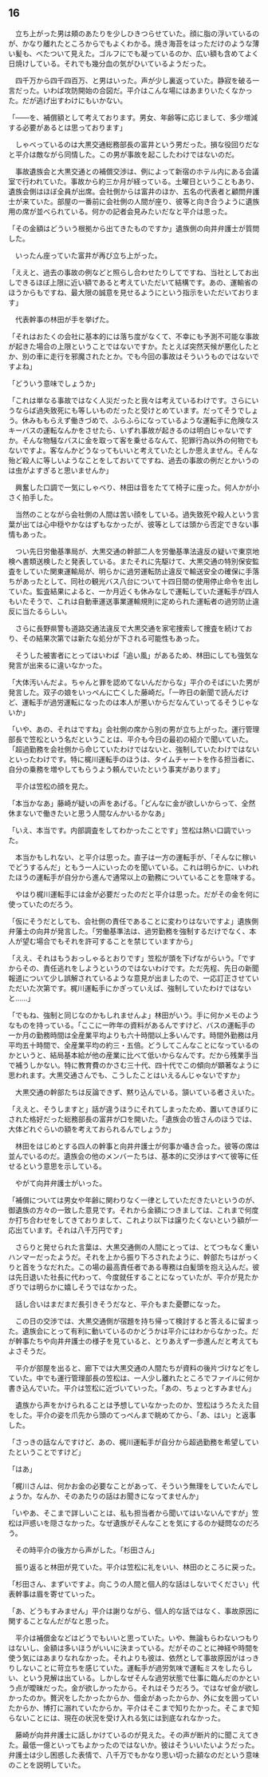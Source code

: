 ## 16


　立ち上がった男は頬のあたりを少しひきつらせていた。顔に脂の浮いているのが、かなり離れたところからでもよくわかる。焼き海苔をはっただけのような薄い髪も、べたついて見えた。ゴルフにでも凝っているのか、広い額も含めてよく日焼けしている。それでも幾分血の気がひいているようだった。

　四千万から四千四百万、と男はいった。声が少し裏返っていた。静寂を破る一言だった。いわば攻防開始の合図だ。平介はこんな場にはあまりいたくなかった。だが逃げ出すわけにもいかない。

「――を、補償額として考えております。男女、年齢等に応じまして、多少増減する必要があるとは思っております」

　しゃべっているのは大黒交通総務部長の富井という男だった。損な役回りだなと平介は敵ながら同情した。この男が事故を起こしたわけではないのだ。

　事故遺族会と大黒交通との補償交渉は、例によって新宿のホテル内にある会議室で行われていた。事故から約三か月が経っている。土曜日ということもあり、遺族会側はほぼ全員が出席。会社側からは富井のほか、五名の代表者と顧問弁護士が来ていた。部屋の一番前に会社側の人間が座り、彼等と向き合うように遺族用の席が並べられている。何かの記者会見みたいだなと平介は思った。

「その金額はどういう根拠から出てきたものですか」遺族側の向井弁護士が質問した。

　いったん座っていた富井が再び立ち上がった。

「ええと、過去の事故の例などと照らし合わせたりしてですね、当社としてお出しできるほぼ上限に近い額であると考えていただいて結構です。あの、運輸省のほうからもですね、最大限の誠意を見せるようにという指示をいただいております」

　代表幹事の林田が手を挙げた。

「それはおたくの会社に基本的には落ち度がなくて、不幸にも予測不可能な事故が起きた場合の上限ということではないですか。たとえば突然天候が悪化したとか、別の車に走行を邪魔されたとか。でも今回の事故はそういうものではないですよね」

「どういう意味でしょうか」

「これは単なる事故ではなく人災だったと我々は考えているわけです。さらにいうならば過失致死にも等しいものだったと受けとめています。だってそうでしょう。休みももらえず働きづめで、ふらふらになっているような運転手に危険なスキーバスの運転なんかをさせたら、いずれ事故が起きるのは明白じゃないですか。そんな物騒なバスに金を取って客を乗せるなんて、犯罪行為以外の何物でもないですよ。客なんかどうなってもいいと考えていたとしか思えません。そんな殆ど殺人に等しいようなことをしておいてですね、過去の事故の例だとかいうのは虫がよすぎると思いませんか」

　興奮した口調で一気にしゃべり、林田は音をたてて椅子に座った。何人かが小さく拍手した。

　当然のことながら会社側の人間は苦い顔をしている。過失致死や殺人という言葉が出ては心中穏やかなはずもなかったが、彼等としては頭から否定できない事情もあった。

　つい先日労働基準局が、大黒交通の幹部二人を労働基準法違反の疑いで東京地検へ書類送検したと発表している。またそれに先駆けて、大黒交通の特別保安監査をしていた関東運輸局が、明らかに過労運転防止違反で輸送安全の確保に手落ちがあったとして、同社の観光バス八台について十四日間の使用停止命令を出していた。監査結果によると、一か月近くも休みなしで運転していた運転手が四人もいたそうで、これは自動車運送事業運輸規則に定められた運転者の過労防止違反に当たるらしい。

　さらに長野県警も道路交通法違反で大黒交通を家宅捜索して捜査を続けており、その結果次第では新たな処分が下される可能性もあった。

　そうした被害者にとってはいわば「追い風」があるため、林田にしても強気な発言が出来るに違いなかった。

「大体汚いんだよ。ちゃんと罪を認めてないんだからな」平介のそばにいた男が発言した。双子の娘をいっぺんに亡くした藤崎だ。「一昨日の新聞で読んだけど、運転手が過労運転になったのは本人が悪いからだなんていってるそうじゃないか」

「いや、あの、それはですね」会社側の席から別の男が立ち上がった。運行管理部長で笠松という名だということは、平介も今日の最初の紹介で聞いていた。「超過勤務を会社側から命じていたわけではないと、強制していたわけではないといったわけです。特に梶川運転手のほうは、タイムチャートを作る担当者に、自分の乗務を増やしてもらうよう頼んでいたという事実があります」

　平介は笠松の顔を見た。

「本当かなあ」藤崎が疑いの声をあげる。「どんなに金が欲しいからって、全然休まないで働きたいと思う人間なんかいるかなあ」

「いえ、本当です。内部調査をしてわかったことです」笠松は熱い口調でいった。

　本当かもしれない、と平介は思った。直子は一方の運転手が、「そんなに稼いでどうするんだ」ともう一人にいったのを聞いている。これは明らかに、いわれたほうの運転手が自分から進んで通常以上の勤務についていることを意味する。

　やはり梶川運転手には金が必要だったのだと平介は思った。だがその金を何に使っていたのだろう。

「仮にそうだとしても、会社側の責任であることに変わりはないですよ」遺族側弁藩士の向井が発言した。「労働基準法は、過労勤務を強制するだけでなく、本人が望む場合でもそれを許可することを禁じていますから」

「ええ、それはもうおっしゃるとおりです」笠松が頭を下げながらいう。「ですからその、責任逃れをしようというのではないわけです。ただ先程、先日の新聞報道について少し誤解されているような意見が出ましたので、一応訂正させていただいた次第です。梶川運転手にかぎっていえば、強制していたわけではないと……」

「でもね、強制と同じなのかもしれませんよ」林田がいう。手に何かメモのようなものを持っている。「ここに一昨年の資料があるんですけど、バスの運転手の一か月の勤務時間は全産業平均よりも六十時間以上多いんです。時間外勤務は月平均五十時間で、全産業平均の約三・五倍。どうしてこんなことになっているのかというと、結局基本給が他の産業に比べて低いからなんです。だから残業手当で補うしかない。特に教育費のかさむ三十代、四十代でこの傾向が顕著なように思われます。大黒交通さんでも、こうしたことはいえるんじゃないですか」

　大黒交通の幹部たちは反論できず、黙り込んでいる。頷いている者さえいた。

「ええと、そうしますと」話が違うほうにそれてしまったため、置いてきぼりにされた格好だった総務部長の富井が口を開いた。「遺族会の皆さんのほうでは、大体どれぐらいの額を考えておられるんでしょうか」

　林田をはじめとする四人の幹事と向井弁護士が何事か囁き合った。彼等の席は並んでいるのだ。遺族会の他のメンバーたちは、基本的に交渉はすべて彼等に任せるという意思を示している。

　やがて向井弁護士がいった。

「補償については男女や年齢に関わりなく一律としていただきたいというのが、御遺族の方々の一致した意見です。それから金額につきましては、これまで何度か打ち合わせをしてきておりまして、これより以下は譲りたくないという額が一応出ています。それは八千万円です」

　さらりと発せられた言葉は、大黒交通側の人間にとっては、とてつもなく重いハンマーだったようだ。それを上から振り下ろされたように、幹部たちはがっくりと首をうなだれた。この場の最高責任者である専務は白髪頭を抱え込んだ。彼は先日退いた社長に代わって、今度就任することになっていたが、平介が見たかぎりでは明らかに嬉しそうではなかった。

　話し合いはまだまだ長引きそうだなと、平介もまた憂鬱になった。

　この日の交渉では、大黒交通側が宿題を持ち帰って検討すると答えるに留まった。遺族会にとって有利に動いているのかどうかは平介にはわからなかった。だが幹事たちや向井弁護士の様子を見ていると、とりあえず一歩進んだと考えてもよさそうだ。

　平介が部屋を出ると、廊下では大黒交通の人間たちが資料の後片づけなどをしていた。中でも運行管理部長の笠松は、一人少し離れたところでファイルに何か書き込んでいた。平介は笠松に近づいていった。「あの、ちょっとすみません」

　遺族から声をかけられることは予想していなかったのか、笠松はうろたえた目をした。平介の姿を爪先から頭のてっぺんまで眺めてから、「あ、はい」と返事した。

「さっきの話なんですけど、あの、梶川運転手が自分から超過勤務を希望していたということですけど」

「はあ」

「梶川さんは、何かお金の必要なことがあって、そういう無理をしていたんでしょうか。なんか、そのあたりの話はお聞きになってませんか」

「いやあ、そこまで詳しいことは、私も担当者から聞いてはいないんですが」笠松は戸惑いを隠さなかった。なぜ遺族がそんなことを気にするのか疑問なのだろう。

　その時平介の後方から声がした。「杉田さん」

　振り返ると林田が見ていた。平介は笠松に礼をいい、林田のところに戻った。

「杉田さん、まずいですよ。向こうの人間と個人的な話はしないでください」代表幹事は眉を寄せていった。

「あ、どうもすみません」平介は謝りながら、個人的な話ではなく、事故原因に関することなんだがなと思った。

　平介は補償金などはどうでもいいと思っていた。いや、無論もらわないつもりはないし、金額は多いほうがいいに決まっている。だがそのことに神経や時間を使う気にはあまりなれなかった。それよりも彼は、依然として事故原因がはっきりしないことに苛立ちを感じていた。運転手が過労気味で運転ミスをしたらしい、という見解は出ている。しかしなぜそんな過労状態で仕事に臨んだのかという点が曖昧だった。金が欲しかったから。それはそうだろう。ではなぜ金が欲しかったのか。贅沢をしたかったからか、借金があったからか、外に女を囲っていたからか、博打に溺れていたからか。平介はそこまで知りたかった。そこまで知らないことには、現在の状況を受け入れる気には到底なれなかった。

　藤崎が向井弁護士に話しかけているのが見えた。その声が断片的に聞こえてきた。最低一億といってもよかったのではないか。彼はそういいたいようだった。弁護士は少し困惑した表情で、八千万でもかなり思い切った額なのだという意味のことを説明していた。


